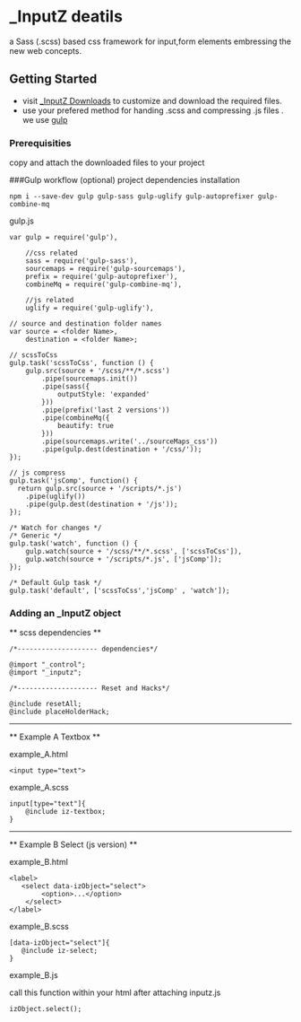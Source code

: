 # _InputZ deatils

a Sass (.scss) based css framework for input,form elements embressing the new web concepts. 

## Getting Started

* visit [_InputZ Downloads](https://inputz.herokuapp.com/download) to customize and download the required files. 
* use your prefered method for handing .scss and compressing .js files . we use [gulp](http://gulpjs.com/)

### Prerequisities

copy and attach the downloaded files to your project

###Gulp workflow (optional)
project dependencies installation
```
npm i --save-dev gulp gulp-sass gulp-uglify gulp-autoprefixer gulp-combine-mq
```

gulp.js
```
var gulp = require('gulp'),
    
    //css related
    sass = require('gulp-sass'),
    sourcemaps = require('gulp-sourcemaps'),
    prefix = require('gulp-autoprefixer'),
    combineMq = require('gulp-combine-mq'),
    
    //js related
    uglify = require('gulp-uglify'),

// source and destination folder names
var source = <folder Name>,
    destination = <folder Name>;

// scssToCss
gulp.task('scssToCss', function () {
    gulp.src(source + '/scss/**/*.scss')
        .pipe(sourcemaps.init())
        .pipe(sass({
            outputStyle: 'expanded'
        }))
        .pipe(prefix('last 2 versions'))
        .pipe(combineMq({
            beautify: true
        }))
        .pipe(sourcemaps.write('../sourceMaps_css'))
        .pipe(gulp.dest(destination + '/css/'));
});

// js compress
gulp.task('jsComp', function() {
  return gulp.src(source + '/scripts/*.js')
    .pipe(uglify())
    .pipe(gulp.dest(destination + '/js'));
});

/* Watch for changes */
/* Generic */
gulp.task('watch', function () {
    gulp.watch(source + '/scss/**/*.scss', ['scssToCss']),
    gulp.watch(source + '/scripts/*.js', ['jsComp']);
});

/* Default Gulp task */
gulp.task('default', ['scssToCss','jsComp' , 'watch']);

```
### Adding an _InputZ object
** scss dependencies **
```
/*-------------------- dependencies*/

@import "_control";
@import "_inputz";

/*-------------------- Reset and Hacks*/

@include resetAll;
@include placeHolderHack;

```
---

** Example A Textbox **

example_A.html
```
<input type="text">
```
example_A.scss
```
input[type="text"]{
    @include iz-textbox;
}

```
---
** Example B Select (js version) **

example_B.html
```
<label>
   <select data-izObject="select">
        <option>...</option>
    </select>
</label>
```
example_B.scss
```
[data-izObject="select"]{
   @include iz-select;
}
```
example_B.js

call this function within your html after attaching inputz.js
```
izObject.select();
```
